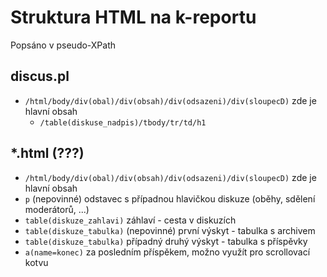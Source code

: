 # Struktura HTML na k-reportu

Popsáno v pseudo-XPath

## discus.pl
- `/html/body/div(obal)/div(obsah)/div(odsazeni)/div(sloupecD)`
  zde je hlavní obsah
  - `/table(diskuse_nadpis)/tbody/tr/td/h1`

## *.html (???)
- `/html/body/div(obal)/div(obsah)/div(odsazeni)/div(sloupecD)`
  zde je hlavní obsah
 - `p`
   (nepovinné) odstavec s případnou hlavičkou diskuze (oběhy, sdělení moderátorů, ...)
 - `table(diskuze_zahlavi)`
   záhlaví - cesta v diskuzích
 - `table(diskuze_tabulka)`
   (nepovinné) první výskyt - tabulka s archivem
 - `table(diskuze_tabulka)`
   případný druhý výskyt - tabulka s příspěvky
 - `a(name=konec)`
   za posledním příspěkem, možno využít pro scrollovací kotvu

